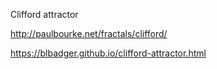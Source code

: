 Clifford attractor

http://paulbourke.net/fractals/clifford/

https://blbadger.github.io/clifford-attractor.html